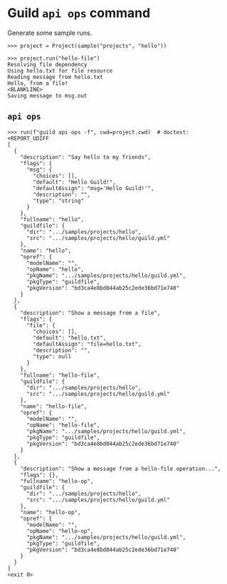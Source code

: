 # Guild `api ops` command

Generate some sample runs.

    >>> project = Project(sample("projects", "hello"))

    >>> project.run("hello-file")
    Resolving file dependency
    Using hello.txt for file resource
    Reading message from hello.txt
    Hello, from a file!
    <BLANKLINE>
    Saving message to msg.out

## `api ops`

    >>> run(f"guild api ops -f", cwd=project.cwd)  # doctest: +REPORT_UDIFF
    [
      {
        "description": "Say hello to my friends",
        "flags": {
          "msg": {
            "choices": [],
            "default": "Hello Guild!",
            "defaultAssign": "msg='Hello Guild!'",
            "description": "",
            "type": "string"
          }
        },
        "fullname": "hello",
        "guildfile": {
          "dir": ".../samples/projects/hello",
          "src": ".../samples/projects/hello/guild.yml"
        },
        "name": "hello",
        "opref": {
          "modelName": "",
          "opName": "hello",
          "pkgName": ".../samples/projects/hello/guild.yml",
          "pkgType": "guildfile",
          "pkgVersion": "bd3ca4e8bd044ab25c2ede36bd71e740"
        }
      },
      {
        "description": "Show a message from a file",
        "flags": {
          "file": {
            "choices": [],
            "default": "hello.txt",
            "defaultAssign": "file=hello.txt",
            "description": "",
            "type": null
          }
        },
        "fullname": "hello-file",
        "guildfile": {
          "dir": ".../samples/projects/hello",
          "src": ".../samples/projects/hello/guild.yml"
        },
        "name": "hello-file",
        "opref": {
          "modelName": "",
          "opName": "hello-file",
          "pkgName": ".../samples/projects/hello/guild.yml",
          "pkgType": "guildfile",
          "pkgVersion": "bd3ca4e8bd044ab25c2ede36bd71e740"
        }
      },
      {
        "description": "Show a message from a hello-file operation...",
        "flags": {},
        "fullname": "hello-op",
        "guildfile": {
          "dir": ".../samples/projects/hello",
          "src": ".../samples/projects/hello/guild.yml"
        },
        "name": "hello-op",
        "opref": {
          "modelName": "",
          "opName": "hello-op",
          "pkgName": ".../samples/projects/hello/guild.yml",
          "pkgType": "guildfile",
          "pkgVersion": "bd3ca4e8bd044ab25c2ede36bd71e740"
        }
      }
    ]
    <exit 0>
